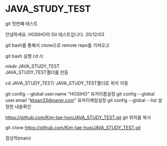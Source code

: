 # JAVA_STUDY_TEST

git 첫번째 테스트

안녕하세요. HOSIHO의 Git 테스트입니다. 20/12/03

git bash를 통해서 clone으로 remote repo를 가져오고 

git bash 실행  cd /c 

mkdir JAVA_STUDY_TEST   
JAVA_STUDY_TEST폴더를 만듬

cd JAVA_STUDY_TEST/
JAVA_STUDY_TEST폴더로 위치 이동

git config --global user.name "HOSIHO"                  유저이름설정
git config --global user.email "kksan33@naver.com"      유저이메일설정
git config --global --list                              설정한 내용확인

https://github.com/Kim-tae-hun/JAVA_STUDY_TEST.git
git 위치를 복사

git clone https://github.com/Kim-tae-hun/JAVA_STUDY_TEST.git

정상적(main)


